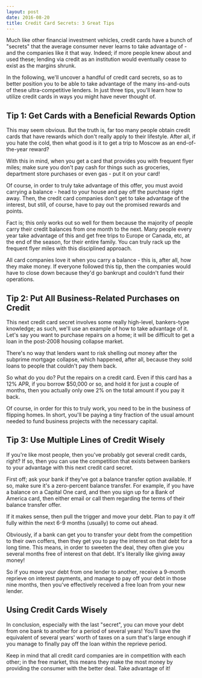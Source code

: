 ```yaml
---
layout: post
date: 2016-08-20
title: Credit Card Secrets: 3 Great Tips
---
```


Much like other financial investment vehicles, credit cards have a bunch of "secrets" that the average consumer never learns to take advantage of - and the companies like it that way. Indeed; if more people knew about and used these; lending via credit as an institution would eventually cease to exist as the margins shrunk.

In the following, we'll uncover a handful of credit card secrets, so as to better position you to be able to take advantage of the many ins-and-outs of these ultra-competitive lenders. In just three tips, you'll learn how to utilize credit cards in ways you might have never thought of.

## Tip 1: Get Cards with a Beneficial Rewards Option

This may seem obvious. But the truth is, far too many people obtain credit cards that have rewards which don't really apply to their lifestyle. After all, if you hate the cold, then what good is it to get a trip to Moscow as an end-of-the-year reward?

With this in mind, when you get a card that provides you with frequent flyer miles; make sure you don't pay cash for things such as groceries, department store purchases or even gas - put it on your card!

Of course, in order to truly take advantage of this offer, you must avoid carrying a balance - head to your house and pay off the purchase right away. Then, the credit card companies don't get to take advantage of the interest, but still, of course, have to pay out the promised rewards and points.

Fact is; this only works out so well for them because the majority of people carry their credit balances from one month to the next. Many people every year take advantage of this and get free trips to Europe or Canada, etc, at the end of the season, for their entire family. You can truly rack up the frequent flyer miles with this disciplined approach.

All card companies love it when you carry a balance - this is, after all, how they make money. If everyone followed this tip, then the companies would have to close down because they'd go bankrupt and couldn't fund their operations.

## Tip 2: Put All Business-Related Purchases on Credit

This next credit card secret involves some really high-level, bankers-type knowledge; as such, we'll use an example of how to take advantage of it. Let's say you want to purchase repairs on a home; it will be difficult to get a loan in the post-2008 housing collapse market.

There's no way that lenders want to risk shelling out money after the subprime mortgage collapse, which happened, after all, because they sold loans to people that couldn't pay them back.

So what do you do? Put the repairs on a credit card. Even if this card has a 12% APR, if you borrow $50,000 or so, and hold it for just a couple of months, then you actually only owe 2% on the total amount if you pay it back.

Of course, in order for this to truly work, you need to be in the business of flipping homes. In short, you'll be paying a tiny fraction of the usual amount needed to fund business projects with the necessary capital.

## Tip 3: Use Multiple Lines of Credit Wisely

If you're like most people, then you've probably got several credit cards, right? If so, then you can use the competition that exists between bankers to your advantage with this next credit card secret.

First off; ask your bank if they've got a balance transfer option available. If so, make sure it's a zero-percent balance transfer. For example, if you have a balance on a Capital One card, and then you sign up for a Bank of America card, then either email or call them regarding the terms of their balance transfer offer.

If it makes sense, then pull the trigger and move your debt. Plan to pay it off fully within the next 6-9 months (usually) to come out ahead.

Obviously, if a bank can get you to transfer your debt from the competition to their own coffers, then they get you to pay the interest on that debt for a long time. This means, in order to sweeten the deal, they often give you several months free of interest on that debt. It's literally like giving away money!

So if you move your debt from one lender to another, receive a 9-month reprieve on interest payments, and manage to pay off your debt in those nine months, then you've effectively received a free loan from your new lender.

## Using Credit Cards Wisely

In conclusion, especially with the last "secret", you can move your debt from one bank to another for a period of several years! You'll save the equivalent of several years' worth of taxes on a sum that's large enough if you manage to finally pay off the loan within the reprieve period.

Keep in mind that all credit card companies are in competition with each other; in the free market, this means they make the most money by providing the consumer with the better deal. Take advantage of it!

